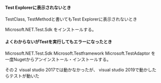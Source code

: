 #### Test Explorerに表示されないとき

TestClass, TestMethodと書いてもTest Explorerに表示されないとき

Microsoft.NET.Test.Sdk をインストールする。


#### よくわからないがTestを実行してもエラーになったとき



Microsoft.NET.Test.Sdk 
Microsoft.Testframework
Microsoft.TestAdaptor
を一度Nugetからアンインストール・インストールする。

その２
visual studio 2017では動かなかったが、
visual studio 2019で動かしたらテストが動いた

